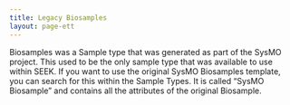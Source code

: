 ```yaml
---
title: Legacy Biosamples
layout: page-ett
---
```



Biosamples was a Sample type that was generated as part of the SysMO project. 
This used to be the only sample type that was available to use within SEEK. 
If you want to use the original SysMO Biosamples template, you can search for this within the Sample Types. 
It is called “SysMO Biosample” and contains all the attributes of the original Biosample. 